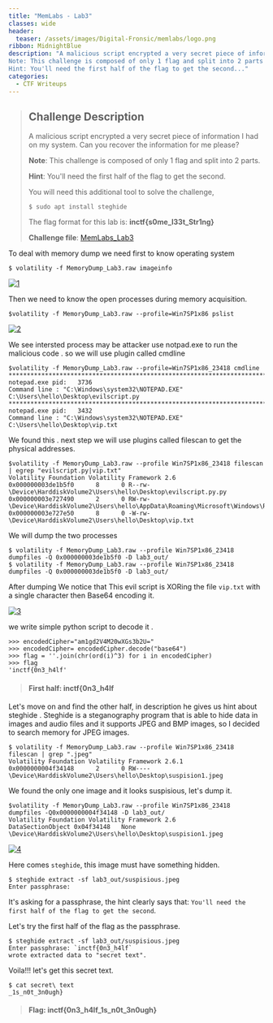 ```yaml
---
title: "MemLabs - Lab3"
classes: wide
header:
  teaser: /assets/images/Digital-Fronsic/memlabs/logo.png
ribbon: MidnightBlue
description: "A malicious script encrypted a very secret piece of information I had on my system. Can you recover the information for me please?
Note: This challenge is composed of only 1 flag and split into 2 parts
Hint: You'll need the first half of the flag to get the second..."
categories:
  - CTF Writeups
---
```


> ## **Challenge Description**
>
> A malicious script encrypted a very secret piece of information I had on my system. Can you recover the information for me please?
>
> **Note**: This challenge is composed of only 1 flag and split into 2 parts.
>
> **Hint**: You'll need the first half of the flag to get the second.
>
> You will need this additional tool to solve the challenge,
>
> ```
> $ sudo apt install steghide
> ```
>
> The flag format for this lab is: **inctf{s0me_l33t_Str1ng}**
>
> **Challenge file**: [MemLabs_Lab3](https://mega.nz/#!2ohlTAzL!1T5iGzhUWdn88zS1yrDJA06yUouZxC-VstzXFSRuzVg)


To deal with memory dump we need first to know operating system 
```
$ volatility -f MemoryDump_Lab3.raw imageinfo
```
[![1](/assets/images/Digital-Fronsic/memlabs/lab3/1.jpg)](/assets/images/Digital-Fronsic/memlabs/lab3/1.jpg)

Then we need to know the open processes during memory acquisition.

```
$volatility -f MemoryDump_Lab3.raw --profile=Win7SP1x86 pslist 
```
[![2](/assets/images/Digital-Fronsic/memlabs/lab3/2.jpg)](/assets/images/Digital-Fronsic/memlabs/lab3/2.jpg)

We see intersted process may be attacker use notpad.exe to run the malicious code .
so we will use plugin called cmdline 

```
$volatility -f MemoryDump_Lab3.raw --profile=Win7SP1x86_23418 cmdline
************************************************************************
notepad.exe pid:   3736
Command line : "C:\Windows\system32\NOTEPAD.EXE" C:\Users\hello\Desktop\evilscript.py
************************************************************************
notepad.exe pid:   3432
Command line : "C:\Windows\system32\NOTEPAD.EXE" C:\Users\hello\Desktop\vip.txt
``` 

We found this .
next step we will use plugins called filescan to get the physical addresses.

```
$volatility -f MemoryDump_Lab3.raw --profile Win7SP1x86_23418 filescan | egrep "evilscript.py|vip.txt"
Volatility Foundation Volatility Framework 2.6                                                                                                                                                
0x000000003de1b5f0      8      0 R--rw- \Device\HarddiskVolume2\Users\hello\Desktop\evilscript.py.py
0x000000003e727490      2      0 RW-rw- \Device\HarddiskVolume2\Users\hello\AppData\Roaming\Microsoft\Windows\Recent\evilscript.py.lnk
0x000000003e727e50      8      0 -W-rw- \Device\HarddiskVolume2\Users\hello\Desktop\vip.txt
```
We will dump the two processes 


```
$ volatility -f MemoryDump_Lab3.raw --profile Win7SP1x86_23418 dumpfiles -Q 0x000000003de1b5f0 -D lab3_out/
$ volatility -f MemoryDump_Lab3.raw --profile Win7SP1x86_23418 dumpfiles -Q 0x000000003de1b5f0 -D lab3_out/
```

After dumping We notice that This evil script is XORing the file `vip.txt` with a single character then Base64 encoding it. 

[![3](/assets/images/Digital-Fronsic/memlabs/lab3/3.jpg)](/assets/images/Digital-Fronsic/memlabs/lab3/3.jpg)

we write simple python script to decode it .
```
>>> encodedCipher="am1gd2V4M20wXGs3b2U="
>>> encodedCipher= encodedCipher.decode("base64")
>>> flag = ''.join(chr(ord(i)^3) for i in encodedCipher)
>>> flag
'inctf{0n3_h4lf'
```
> #### First half: inctf{0n3_h4lf

Let's move on and find the other half, in description he gives us hint about steghide .
Steghide is a steganography program that is able to hide data in images and audio files and it supports JPEG and BMP images, so I decided to search memory for JPEG images.

```
$ volatility -f MemoryDump_Lab3.raw --profile Win7SP1x86_23418 filescan | grep ".jpeg"
Volatility Foundation Volatility Framework 2.6.1
0x0000000004f34148      2      0 RW---- \Device\HarddiskVolume2\Users\hello\Desktop\suspision1.jpeg
```
We found the only one image and it looks suspisious, let's dump it.

```
$volatility -f MemoryDump_Lab3.raw --profile Win7SP1x86_23418 dumpfiles -Q0x0000000004f34148 -D lab3_out/
Volatility Foundation Volatility Framework 2.6
DataSectionObject 0x04f34148   None   \Device\HarddiskVolume2\Users\hello\Desktop\suspision1.jpeg
```
[![4](/assets/images/Digital-Fronsic/memlabs/lab3/4.jpeg)](/assets/images/Digital-Fronsic/memlabs/lab3/4.jpeg)


Here comes `steghide`, this image must have something hidden.

```
$ steghide extract -sf lab3_out/suspisious.jpeg 
Enter passphrase:
```

It's asking for a passphrase,  the hint clearly says that: `You'll need the first half of the flag to get the second`.

Let's try the first half of the flag as the passphrase.

```
$ steghide extract -sf lab3_out/suspisious.jpeg
Enter passphrase: `inctf{0n3_h4lf`
wrote extracted data to "secret text".
```

Voila!!! let's get this secret text.

```
$ cat secret\ text 
_1s_n0t_3n0ugh}
```

> #### Flag: inctf{0n3_h4lf_1s_n0t_3n0ugh}